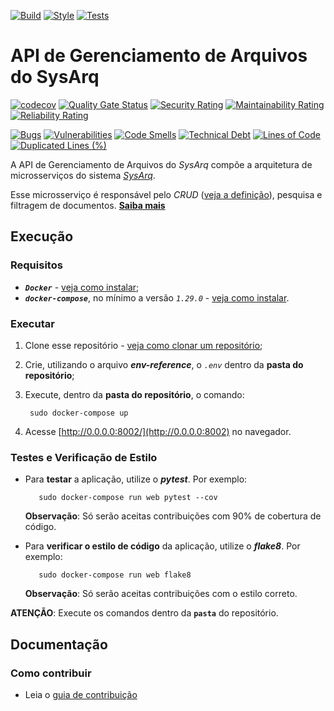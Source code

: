 [![Build](https://github.com/fga-eps-mds/2021.1-PC-GO1-Archives/workflows/Compilação/badge.svg)](https://github.com/fga-eps-mds/2021.1-PC-GO1-Archives/actions/workflows/build.yml)
[![Style](https://github.com/fga-eps-mds/2021.1-PC-GO1-Archives/workflows/Estilo/badge.svg)](https://github.com/fga-eps-mds/2021.1-PC-GO1-Archives/actions/workflows/style.yml)
[![Tests](https://github.com/fga-eps-mds/2021.1-PC-GO1-Archives/workflows/Testes/badge.svg)](https://github.com/fga-eps-mds/2021.1-PC-GO1-Archives/actions/workflows/test.yml)

# API de Gerenciamento de Arquivos do SysArq

[![codecov](https://codecov.io/gh/fga-eps-mds/2021.1-PC-GO1-Archives/branch/main/graph/badge.svg?token=CY2SSE56VM)](https://codecov.io/gh/fga-eps-mds/2021.1-PC-GO1-Archives)
[![Quality Gate Status](https://sonarcloud.io/api/project_badges/measure?project=fga-eps-mds_2021.1-PC-GO1-Archives&metric=alert_status)](https://sonarcloud.io/dashboard?id=fga-eps-mds_2021.1-PC-GO1-Archives)
[![Security Rating](https://sonarcloud.io/api/project_badges/measure?project=fga-eps-mds_2021.1-PC-GO1-Archives&metric=security_rating)](https://sonarcloud.io/dashboard?id=fga-eps-mds_2021.1-PC-GO1-Archives)
[![Maintainability Rating](https://sonarcloud.io/api/project_badges/measure?project=fga-eps-mds_2021.1-PC-GO1-Archives&metric=sqale_rating)](https://sonarcloud.io/dashboard?id=fga-eps-mds_2021.1-PC-GO1-Archives)
[![Reliability Rating](https://sonarcloud.io/api/project_badges/measure?project=fga-eps-mds_2021.1-PC-GO1-Archives&metric=reliability_rating)](https://sonarcloud.io/dashboard?id=fga-eps-mds_2021.1-PC-GO1-Archives)

[![Bugs](https://sonarcloud.io/api/project_badges/measure?project=fga-eps-mds_2021.1-PC-GO1-Archives&metric=bugs)](https://sonarcloud.io/dashboard?id=fga-eps-mds_2021.1-PC-GO1-Archives)
[![Vulnerabilities](https://sonarcloud.io/api/project_badges/measure?project=fga-eps-mds_2021.1-PC-GO1-Archives&metric=vulnerabilities)](https://sonarcloud.io/dashboard?id=fga-eps-mds_2021.1-PC-GO1-Archives)
[![Code Smells](https://sonarcloud.io/api/project_badges/measure?project=fga-eps-mds_2021.1-PC-GO1-Archives&metric=code_smells)](https://sonarcloud.io/dashboard?id=fga-eps-mds_2021.1-PC-GO1-Archives)
[![Technical Debt](https://sonarcloud.io/api/project_badges/measure?project=fga-eps-mds_2021.1-PC-GO1-Archives&metric=sqale_index)](https://sonarcloud.io/dashboard?id=fga-eps-mds_2021.1-PC-GO1-Archives)
[![Lines of Code](https://sonarcloud.io/api/project_badges/measure?project=fga-eps-mds_2021.1-PC-GO1-Archives&metric=ncloc)](https://sonarcloud.io/dashboard?id=fga-eps-mds_2021.1-PC-GO1-Archives)
[![Duplicated Lines (%)](https://sonarcloud.io/api/project_badges/measure?project=fga-eps-mds_2021.1-PC-GO1-Archives&metric=duplicated_lines_density)](https://sonarcloud.io/dashboard?id=fga-eps-mds_2021.1-PC-GO1-Archives)

A API de Gerenciamento de Arquivos do *SysArq* compõe a arquitetura de microsserviços do sistema *[SysArq](https://fga-eps-mds.github.io/2021.1-PC-GO1/)*.

Esse microsserviço é responsável pelo *CRUD* ([veja a definição](https://developer.mozilla.org/pt-BR/docs/Glossary/CRUD)), pesquisa e filtragem de documentos. **[Saiba mais](https://fga-eps-mds.github.io/2021.1-PC-GO1/documentation/)**

## Execução

### Requisitos
 - ***`Docker`*** - [veja como instalar](https://docs.docker.com/engine/install/);
 - ***`docker-compose`***, no mínimo a versão *`1.29.0`* - [veja como instalar](https://docs.docker.com/compose/install/).

### Executar

1. Clone esse repositório - [veja como clonar um repositório](https://docs.github.com/pt/github/creating-cloning-and-archiving-repositories/cloning-a-repository-from-github/cloning-a-repository);

2. Crie, utilizando o arquivo ***env-reference***, o *`.env`* dentro da **pasta do repositório**;

3. Execute, dentro da **pasta do repositório**, o comando:
   ```
    sudo docker-compose up
   ```

4. Acesse [http://0.0.0.0:8002/](http://0.0.0.0:8002) no navegador. 

### Testes e Verificação de Estilo

-  Para **testar** a aplicação, utilize o ***pytest***. Por exemplo:
   ```
      sudo docker-compose run web pytest --cov
   ```
   **Observação**: Só serão aceitas contribuições com 90% de cobertura de código.

- Para **verificar o estilo de código** da aplicação, utilize o ***flake8***. Por exemplo:
   ```
      sudo docker-compose run web flake8
   ```
   **Observação**: Só serão aceitas contribuições com o estilo correto.

**ATENÇÃO**: Execute os comandos dentro da **`pasta`** do repositório.

## Documentação

### Como contribuir

- Leia o [guia de contribuição](CONTRIBUTING.md)
